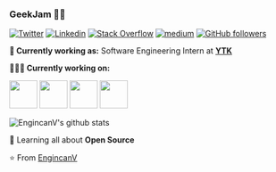 ### GeekJam 👨‍💻

[![Twitter](https://img.shields.io/badge/-Twitter-222222?style=flat-square&logo=twitter&logoColor=white&link=https://twitter.com/blackjam1024)](https://twitter.com/blackjam)
[![Linkedin](https://img.shields.io/badge/-LinkedIn-222222?style=flat-square&logo=Linkedin&logoColor=white&link=https://www.linkedin.com/in/#/)](https://www.linkedin.com/in/#/)
[![Stack Overflow](https://img.shields.io/badge/-Stack%20Overflow-222222?style=flat-square&logo=stack-overflow&logoColor=white&link=https://stackoverflow.com/)](https://stackoverflow.com/)
[![medium](https://aleen42.github.io/badges/src/medium.svg)](https://medium.com/)
[![GitHub followers](https://img.shields.io/github/followers/geekjam.svg?style=social&label=Follow&maxAge=2592000)](https://github.com/geekjam?tab=followers)

**💼 Currently working as:** Software Engineering Intern at <a href="http://www.yituike.com/" target="_blank"><b>YTK</b></a>

**👨🏻‍💻 Currently working on:** 

<code><a href="https://github.com/dotnet/core" target="_blank"><img height="50" src="https://www.vectorlogo.zone/logos/dotnet/dotnet-ar21.svg"></a></code>
<code><a href="https://www.golang.org/" target="_blank"><img height="50" src="https://www.vectorlogo.zone/logos/golang/golang-ar21.svg"></a></code>
<code><a href="https://microservices.io/" target="_blank"><img height="50" src="https://comunytek.com/wp-content/uploads/2017/03/Microservices.png"></a></code>
<code><a href="https://www.javascript.com/" target="_blank"><img height="50" src="https://www.vectorlogo.zone/logos/javascript/javascript-horizontal.svg"></a></code>

![EngincanV's github stats](https://github-readme-stats.vercel.app/api?username=geekjam&show_icons=true&line_height=30)

🌱 Learning all about **Open Source**

⭐️ From [EngincanV](https://github.com/geekjam)
